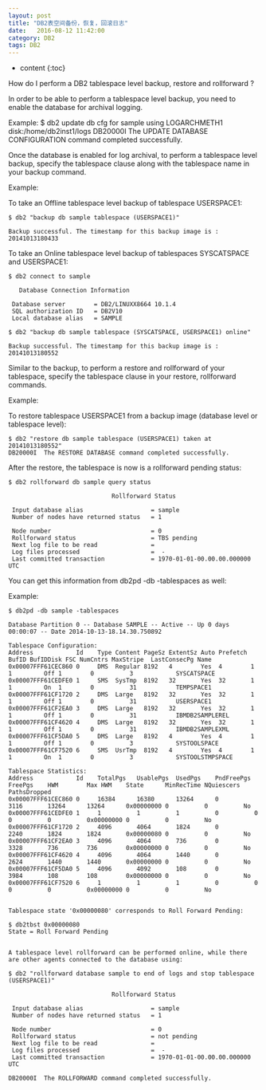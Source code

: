 ```yaml
---
layout: post
title: "DB2表空间备份，恢复，回滚日志"
date:   2016-08-12 11:42:00
category: DB2
tags: DB2 
---
```


* content
{:toc}


How do I perform a DB2 tablespace level backup, restore and rollforward ? 






In order to be able to perform a tablespace level backup, you need to enable the database for archival logging.

Example:
	$ db2 update db cfg for sample using LOGARCHMETH1 disk:/home/db2inst1/logs
	DB20000I  The UPDATE DATABASE CONFIGURATION command completed successfully.

Once the database is enabled for log archival, to perform a tablespace level backup, specify the tablespace clause along with the tablespace name in your backup command.

Example:

To take an Offline tablespace level backup of tablespace USERSPACE1:

	$ db2 "backup db sample tablespace (USERSPACE1)"

	Backup successful. The timestamp for this backup image is : 20141013180433

To take an Online tablespace level backup of tablespaces SYSCATSPACE and USERSPACE1:

	$ db2 connect to sample

	   Database Connection Information

	 Database server        = DB2/LINUXX8664 10.1.4
	 SQL authorization ID   = DB2V10
	 Local database alias   = SAMPLE

	$ db2 "backup db sample tablespace (SYSCATSPACE, USERSPACE1) online"

	Backup successful. The timestamp for this backup image is : 20141013180552

Similar to the backup, to perform a restore and rollforward of your tablespace, specify the tablespace clause in your restore, rollforward commands.

Example:

To restore tablespace USERSPACE1 from a backup image (database level or tablespace level):


	$ db2 "restore db sample tablespace (USERSPACE1) taken at 20141013180552"
	DB20000I  The RESTORE DATABASE command completed successfully.

After the restore, the tablespace is now is a rollforward pending status:

	$ db2 rollforward db sample query status

		                         Rollforward Status

	 Input database alias                   = sample
	 Number of nodes have returned status   = 1

	 Node number                            = 0
	 Rollforward status                     = TBS pending
	 Next log file to be read               =
	 Log files processed                    =  -
	 Last committed transaction             = 1970-01-01-00.00.00.000000 UTC

You can get this information from db2pd -db <dbname> -tablespaces as well:

Example:

	$ db2pd -db sample -tablespaces

	Database Partition 0 -- Database SAMPLE -- Active -- Up 0 days 00:00:07 -- Date 2014-10-13-18.14.30.750892

	Tablespace Configuration:
	Address            Id    Type Content PageSz ExtentSz Auto Prefetch BufID BufIDDisk FSC NumCntrs MaxStripe  LastConsecPg Name
	0x00007FFF61CEC860 0     DMS  Regular 8192   4        Yes  4        1     1         Off 1        0          3            SYSCATSPACE
	0x00007FFF61CEDFE0 1     SMS  SysTmp  8192   32       Yes  32       1     1         On  1        0          31           TEMPSPACE1
	0x00007FFF61CF1720 2     DMS  Large   8192   32       Yes  32       1     1         Off 1        0          31           USERSPACE1
	0x00007FFF61CF2EA0 3     DMS  Large   8192   32       Yes  32       1     1         Off 1        0          31           IBMDB2SAMPLEREL
	0x00007FFF61CF4620 4     DMS  Large   8192   32       Yes  32       1     1         Off 1        0          31           IBMDB2SAMPLEXML
	0x00007FFF61CF5DA0 5     DMS  Large   8192   4        Yes  4        1     1         Off 1        0          3            SYSTOOLSPACE
	0x00007FFF61CF7520 6     SMS  UsrTmp  8192   4        Yes  4        1     1         On  1        0          3            SYSTOOLSTMPSPACE

	Tablespace Statistics:
	Address            Id    TotalPgs   UsablePgs  UsedPgs    PndFreePgs FreePgs    HWM        Max HWM    State      MinRecTime NQuiescers PathsDropped
	0x00007FFF61CEC860 0     16384      16380      13264      0          3116       13264      13264      0x00000000 0          0          No
	0x00007FFF61CEDFE0 1     1          1          1          0          0          0          0          0x00000000 0          0          No
	0x00007FFF61CF1720 2     4096       4064       1824       0          2240       1824       1824       0x00000080 0          0          No
	0x00007FFF61CF2EA0 3     4096       4064       736        0          3328       736        736        0x00000000 0          0          No
	0x00007FFF61CF4620 4     4096       4064       1440       0          2624       1440       1440       0x00000000 0          0          No
	0x00007FFF61CF5DA0 5     4096       4092       108        0          3984       108        108        0x00000000 0          0          No
	0x00007FFF61CF7520 6     1          1          1          0          0          0          0          0x00000000 0          0          No


	Tablespace state '0x00000080' corresponds to Roll Forward Pending:

	$ db2tbst 0x00000080
	State = Roll Forward Pending


	A tablespace level rollforward can be performed online, while there are other agents connected to the database using:

	$ db2 "rollforward database sample to end of logs and stop tablespace (USERSPACE1)"

		                         Rollforward Status

	 Input database alias                   = sample
	 Number of nodes have returned status   = 1

	 Node number                            = 0
	 Rollforward status                     = not pending
	 Next log file to be read               =
	 Log files processed                    =  -
	 Last committed transaction             = 1970-01-01-00.00.00.000000 UTC

	DB20000I  The ROLLFORWARD command completed successfully.






